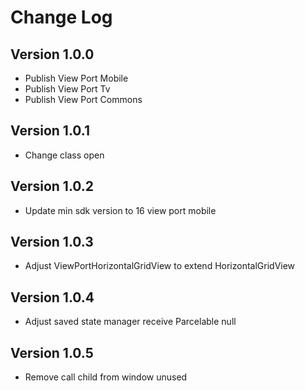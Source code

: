 Change Log
==========

## Version 1.0.0

 * Publish View Port Mobile
 * Publish View Port Tv
 * Publish View Port Commons

## Version 1.0.1

 * Change class open

## Version 1.0.2

 * Update min sdk version to 16 view port mobile

## Version 1.0.3

 * Adjust ViewPortHorizontalGridView to extend HorizontalGridView

## Version 1.0.4

 * Adjust saved state manager receive Parcelable null

## Version 1.0.5

 * Remove call child from window unused
